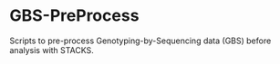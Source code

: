 # GBS-PreProcess
Scripts to pre-process Genotyping-by-Sequencing data (GBS) before analysis with STACKS.
